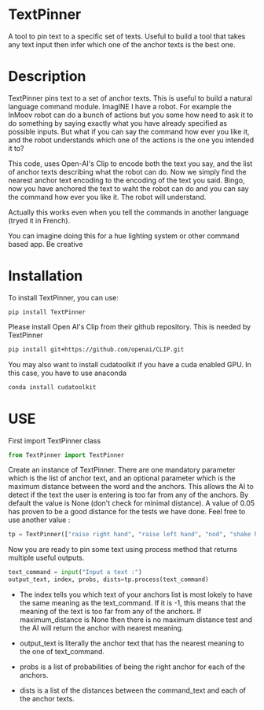# TextPinner
A tool to pin text to a specific set of texts. Useful to build a tool that takes any text input then infer which one of the anchor texts is the best one.

# Description
TextPinner pins text to a set of anchor texts. This is useful to build a natural language command module.
ImagINE I have a robot. For example the InMoov robot can do a bunch of actions but you some how need to ask it to do something by saying exactly what you have already specified as possible inputs.
But what if you can say the command how ever you like it, and the robot understands which one of the actions is the one you intended it to?

This code, uses Open-AI's Clip to encode both the text you say, and the list of anchor texts describing what the robot can do.
Now we simply find the nearest anchor text encoding to the encoding of the text you said.
Bingo, now you have anchored the text to waht the robot can do and you can say the command how ever you like it. The robot will understand.

Actually this works even when you tell the commands in another language (tryed it in French).

You can imagine doing this for a hue lighting system or other command based app. Be creative

# Installation

To install TextPinner, you can use:
```
pip install TextPinner
```
Please install Open AI's Clip from their github repository. This is needed by TextPinner

```bash
pip install git+https://github.com/openai/CLIP.git
```

You may also want to install cudatoolkit if you have a cuda enabled GPU. In this case, you have to use anaconda

```bash
conda install cudatoolkit
```

# USE
First import TextPinner class
```Python
from TextPinner import TextPinner
```

Create an instance of TextPinner. There are one mandatory parameter which is the list of anchor text, and an optional parameter which is the maximum distance between the word and the anchors. This allows the AI to detect if the text the user is entering is too far from any of the anchors. By default the value is None (don't check for minimal distance). A value of 0.05 has proven to be a good distance for the tests we have done. Feel free to use another value :
```Python
tp = TextPinner(["raise right hand", "raise left hand", "nod", "shake hands", "look left", "look right"], maximum_distance=0.05)
```

Now you are ready to pin some text using process method that returns multiple useful outputs.

```Python
text_command = input("Input a text :")
output_text, index, probs, dists=tp.process(text_command)
```
- The index tells you which text of your anchors list is most lokely to have the same meaning as the text_command. If it is -1, this means that the meaning of the text is too far from any of the anchors. If maximum_distance is None then there is no maximum distance test and the AI will return the anchor with nearest meaning.

- output_text is literally the anchor text that has the nearest meaning to the one of text_command.

- probs is a list of probabilities of being the right anchor for each of the anchors.

- dists is a list of the distances between the command_text and each of the anchor texts.

